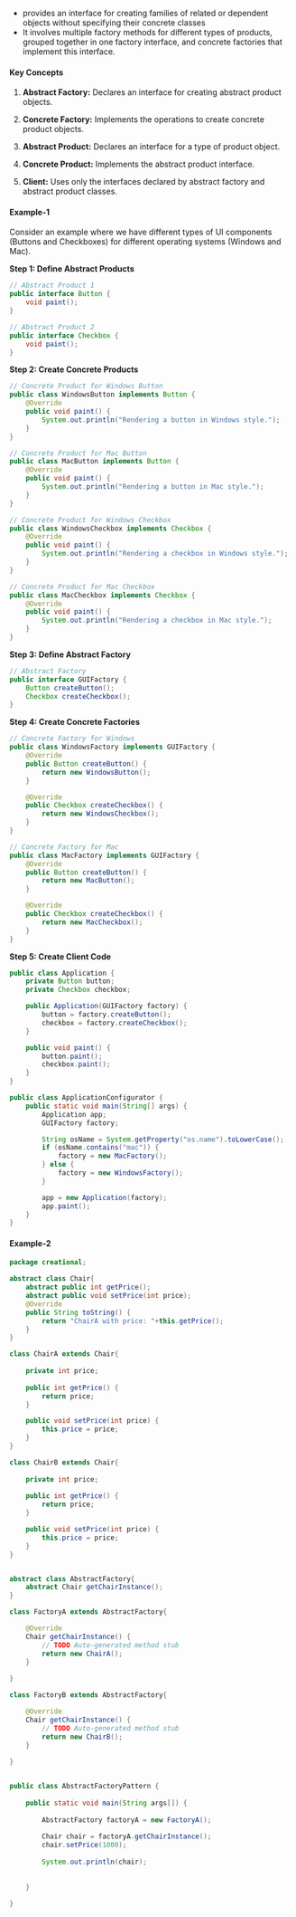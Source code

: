 
* provides an interface for creating families of related or dependent objects without specifying their concrete classes
* It involves multiple factory methods for different types of products, grouped together in one factory interface, and concrete factories that implement this interface.

#### Key Concepts

1. **Abstract Factory:** Declares an interface for creating abstract product objects.

2. **Concrete Factory:** Implements the operations to create concrete product objects.

3. **Abstract Product:** Declares an interface for a type of product object.

4. **Concrete Product:** Implements the abstract product interface.

5. **Client:** Uses only the interfaces declared by abstract factory and abstract product classes.

#### Example-1

Consider an example where we have different types of UI components (Buttons and Checkboxes) for different operating systems (Windows and Mac).

**Step 1: Define Abstract Products**

```java
// Abstract Product 1
public interface Button {
    void paint();
}

// Abstract Product 2
public interface Checkbox {
    void paint();
}
```

**Step 2: Create Concrete Products**

```java
// Concrete Product for Windows Button
public class WindowsButton implements Button {
    @Override
    public void paint() {
        System.out.println("Rendering a button in Windows style.");
    }
}

// Concrete Product for Mac Button
public class MacButton implements Button {
    @Override
    public void paint() {
        System.out.println("Rendering a button in Mac style.");
    }
}

// Concrete Product for Windows Checkbox
public class WindowsCheckbox implements Checkbox {
    @Override
    public void paint() {
        System.out.println("Rendering a checkbox in Windows style.");
    }
}

// Concrete Product for Mac Checkbox
public class MacCheckbox implements Checkbox {
    @Override
    public void paint() {
        System.out.println("Rendering a checkbox in Mac style.");
    }
}
```

**Step 3: Define Abstract Factory**

```java
// Abstract Factory
public interface GUIFactory {
    Button createButton();
    Checkbox createCheckbox();
}
```

**Step 4: Create Concrete Factories**

```java
// Concrete Factory for Windows
public class WindowsFactory implements GUIFactory {
    @Override
    public Button createButton() {
        return new WindowsButton();
    }

    @Override
    public Checkbox createCheckbox() {
        return new WindowsCheckbox();
    }
}

// Concrete Factory for Mac
public class MacFactory implements GUIFactory {
    @Override
    public Button createButton() {
        return new MacButton();
    }

    @Override
    public Checkbox createCheckbox() {
        return new MacCheckbox();
    }
}
```

**Step 5: Create Client Code**

```java
public class Application {
    private Button button;
    private Checkbox checkbox;

    public Application(GUIFactory factory) {
        button = factory.createButton();
        checkbox = factory.createCheckbox();
    }

    public void paint() {
        button.paint();
        checkbox.paint();
    }
}

public class ApplicationConfigurator {
    public static void main(String[] args) {
        Application app;
        GUIFactory factory;

        String osName = System.getProperty("os.name").toLowerCase();
        if (osName.contains("mac")) {
            factory = new MacFactory();
        } else {
            factory = new WindowsFactory();
        }

        app = new Application(factory);
        app.paint();
    }
}
```


#### Example-2

```java
package creational;

abstract class Chair{
	abstract public int getPrice(); 
	abstract public void setPrice(int price); 
	@Override
	public String toString() {
		return "ChairA with price: "+this.getPrice();
	}
}

class ChairA extends Chair{
	
	private int price;
	
	public int getPrice() {
		return price;
	}

	public void setPrice(int price) {
		this.price = price;
	}	
}

class ChairB extends Chair{
	
	private int price;
	
	public int getPrice() {
		return price;
	}

	public void setPrice(int price) {
		this.price = price;
	}
}


abstract class AbstractFactory{
	abstract Chair getChairInstance(); 
}

class FactoryA extends AbstractFactory{

	@Override
	Chair getChairInstance() {
		// TODO Auto-generated method stub
		return new ChairA();
	}
	
}

class FactoryB extends AbstractFactory{

	@Override
	Chair getChairInstance() {
		// TODO Auto-generated method stub
		return new ChairB();
	}
	
}


public class AbstractFactoryPattern {
	
	public static void main(String args[]) {
		
		AbstractFactory factoryA = new FactoryA();
		
		Chair chair = factoryA.getChairInstance();
		chair.setPrice(1000);
		
		System.out.println(chair);
		
		
	}

}
```